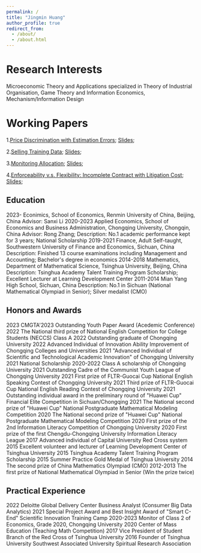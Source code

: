 ```yaml
---
permalink: /
title: "Jingmin Huang"
author_profile: true
redirect_from: 
  - /about/
  - /about.html
---
```




Research Interests
======
Microeconomic Theory and Applications
specialized in Theory of Industrial Organisation, Game Theory and Information Economics, Mechanism/Information Design

Working Papers
======
1.[Price Discrimination with Estimation Errors](https://www.dropbox.com/scl/fi/ns7cwms034mmjhbqd2yrn/1.pdf?rlkey=iyczof10p0ku5ygm9g956pqix&st=rt6wo2p5&dl=0); [Slides](https://www.dropbox.com/scl/fi/nnhwaswib2enfe6q9a24n/Slides_CMGTA2023_Huang-Jingmin.pdf?rlkey=tcwbw4wu03hw33hnvjpb5ex0c&st=mcfhnklh&dl=0);

2.[Selling Training Data](https://www.dropbox.com/scl/fi/hxoea41qx5ogh7xziesbv/Selling_Training_Data.pdf?rlkey=h6bz7tzezitq586nwkevk6r3o&st=uhgysmcw&dl=0); [Slides](https://www.dropbox.com/scl/fi/8elbq16qpvz9zo493t60q/Selling_Training_Data-1.pdf?rlkey=6klwa9gxm54tz1f0z0ojs89sz&st=wstyu2g0&dl=0);

3.[Monitoring Allocation](https://www.dropbox.com/scl/fi/qmkfnymh53jf17rkj431t/Monitoring-Allocation-proposition-1.pdf?rlkey=lxo5x577tzz84awqdoxjwod1s&st=bxbhgsce&dl=0); [Slides](https://www.dropbox.com/scl/fi/n8jcc06uindeux0sgrp88/Monitoring_Allocation__Slide_4.pdf?rlkey=byujyqhdi963v6nccy3xo208y&st=sfj239u0&dl=0);

4.[Enforceability v.s. Flexibility: Incomplete Contract with Litigation Cost](https://www.dropbox.com/scl/fi/1wtkjtw5dsi8zjnjtrfwp/Smart_Contract_v_2-2.pdf?rlkey=gw2xu4pb9iglyynvmfhdhwp45&st=urzaccg7&dl=0); [Slides](https://www.dropbox.com/scl/fi/c5ripd57cz260i80nm2sg/Enforceability_versus_Flexibility-2.pdf?rlkey=pa35bjn4llgzr9lpoae3e29mx&st=122oiddl&dl=0);

Education
------
2023-     Econimics, School of Economics, Renmin University of China, Beijing, China
          Advisor: Sanxi Li
2020-2023 Applied Economics, School of Economics and Business Administration, Chongqing University, Chongqin, China
          Advisor: Rong Zhang; Description: No.1 academic performance kept for 3 years; National Scholarship
2019-2021 Finance, Adult Self-taught, Southwestern University of Finance and Economics, Sichuan, China
          Description: Finished 13 course examinations including Management and Accounting; Bachelor's degree in economics
2014-2018 Mathematics, Department of Mathematical Science, Tsinghua University, Beijing, China
          Description: Tsinghua Academy Talent Training Program Scholarship; Excellent Lecturer at Learning Development Center
2011-2014 Mian Yang High School, Sichuan, China
          Description: No.1 in Sichuan (National Mathematical Olympiad in Senior); Silver medalist (CMO)

Honors and Awards
------
2023 CMGTA'2023 Outstanding Youth Paper Award (Acedemic Conference)
2022 The National third prize of National English Competition for College Students (NECCS) Class A
2022 Outstanding graduate of Chongqing University
2022 Advanced Individual of Innovation Ability Improvement of Chongqing Colleges and Universities
2021 "Advanced Individual of Scientific and Technological Academic Innovation" of Chongqing University
2021 National Scholarship
2020-2022 Class A scholarship of Chongqing University
2021 Outstanding Cadre of the Communist Youth League of Chongqing University
2021 First prize of FLTR-Guocai Cup National English Speaking Contest of Chongqing University
2021 Third prize of FLTR-Guocai Cup National English Reading Contest of Chongqing University
2021 Outstanding individual award in the preliminary round of "Huawei Cup" Financial Elite Competition in Sichuan/Chongqing 
2021 The National second prize of "Huawei Cup" National Postgraduate Mathematical Modeling Competition
2020 The National second prize of "Huawei Cup" National Postgraduate Mathematical Modeling Competition
2020 First prize of the 2nd Information Literacy Competition of Chongqing University
2020 First prize of the first Chengdu-Chongqing University Information Literacy League
2017 Advanced individual of Capital University Red Cross system
2015 Excellent volunteer and lecturer of Learning Development Center of Tsinghua University
2015 Tsinghua Academy Talent Training Program Scholarship
2015 Summer Practice Gold Medal of Tsinghua University
2014 The second prize of China Mathematics Olympiad (CMO)
2012-2013 The first prize of National Mathematical Olympiad in Senior (Win the prize twice)

Practical Experience
------
2022 Deloitte Global Delivery Center Business Analyst (Consumer Big Data Analytics)
2021 Special Project Award and Best Insight Award of "Smart C-End" Scientific Innovation Training Camp 2020-2023 Monitor of Class 2 of Economics, Grade 2020, Chongqing University
2020 Center of Mass Education (Teaching Math Competition)
2017 Vice President of Student Branch of the Red Cross of Tsinghua University
2016 Founder of Tsinghua University Southwest Associated University Spiritual Research Association
